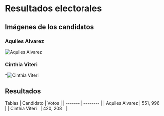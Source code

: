 # Resultados electorales 

## Imágenes de los candidatos
### Aquiles Alvarez
![Aquiles Alvarez]([/ruta/a/la/imagen.jpg](https://www.google.com/url?sa=i&url=https%3A%2F%2Fes.wikipedia.org%2Fwiki%2FAquiles_%25C3%2581lvarez&psig=AOvVaw2E3_ZzpxKenqvr2oeXKlJx&ust=1676126378325000&source=images&cd=vfe&ved=0CA0QjRxqFwoTCOiCmcGXi_0CFQAAAAAdAAAAABAH))
### Cinthia Viteri
*![Cinthia Viteri](/ruta/a/la/imagen.jpg)

## Resultados 

Tablas 
| Candidato | Votos   |
| ------- | -------- |
| Aquiles Alvarez  | 551, 996   |
| Cinthia Viteri   | 420, 208   |
